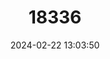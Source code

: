 ---
title: "18336"
category: "Progomphus bellei"
draft: false
date: 2024-02-22 13:03:50
languages:
  English: ["Belle's Sanddragon"]
---